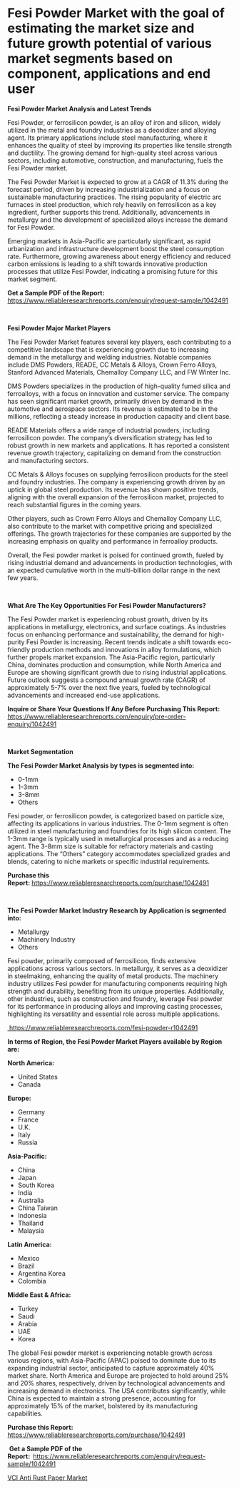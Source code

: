 <p><h1>Fesi Powder Market with the goal of estimating the market size and future growth potential of various market segments based on component, applications and end user</h1></p><p><strong>Fesi Powder Market Analysis and Latest Trends</strong></p>
<p><p>Fesi Powder, or ferrosilicon powder, is an alloy of iron and silicon, widely utilized in the metal and foundry industries as a deoxidizer and alloying agent. Its primary applications include steel manufacturing, where it enhances the quality of steel by improving its properties like tensile strength and ductility. The growing demand for high-quality steel across various sectors, including automotive, construction, and manufacturing, fuels the Fesi Powder market.</p><p>The Fesi Powder Market is expected to grow at a CAGR of 11.3% during the forecast period, driven by increasing industrialization and a focus on sustainable manufacturing practices. The rising popularity of electric arc furnaces in steel production, which rely heavily on ferrosilicon as a key ingredient, further supports this trend. Additionally, advancements in metallurgy and the development of specialized alloys increase the demand for Fesi Powder. </p><p>Emerging markets in Asia-Pacific are particularly significant, as rapid urbanization and infrastructure development boost the steel consumption rate. Furthermore, growing awareness about energy efficiency and reduced carbon emissions is leading to a shift towards innovative production processes that utilize Fesi Powder, indicating a promising future for this market segment.</p></p>
<p><strong>Get a Sample PDF of the Report:&nbsp;</strong> <a href="https://www.reliableresearchreports.com/enquiry/request-sample/1042491?utm_campaign=2652&utm_medium=2&utm_source=Github&utm_content=ia&utm_term=31032025&utm_id=fesi-powder">https://www.reliableresearchreports.com/enquiry/request-sample/1042491</a></p>
<p>&nbsp;</p>
<p><strong>Fesi Powder Major Market Players</strong></p>
<p><p>The Fesi Powder Market features several key players, each contributing to a competitive landscape that is experiencing growth due to increasing demand in the metallurgy and welding industries. Notable companies include DMS Powders, READE, CC Metals & Alloys, Crown Ferro Alloys, Stanford Advanced Materials, Chemalloy Company LLC, and FW Winter Inc.</p><p>DMS Powders specializes in the production of high-quality fumed silica and ferroalloys, with a focus on innovation and customer service. The company has seen significant market growth, primarily driven by demand in the automotive and aerospace sectors. Its revenue is estimated to be in the millions, reflecting a steady increase in production capacity and client base.</p><p>READE Materials offers a wide range of industrial powders, including ferrosilicon powder. The company’s diversification strategy has led to robust growth in new markets and applications. It has reported a consistent revenue growth trajectory, capitalizing on demand from the construction and manufacturing sectors.</p><p>CC Metals & Alloys focuses on supplying ferrosilicon products for the steel and foundry industries. The company is experiencing growth driven by an uptick in global steel production. Its revenue has shown positive trends, aligning with the overall expansion of the ferrosilicon market, projected to reach substantial figures in the coming years.</p><p>Other players, such as Crown Ferro Alloys and Chemalloy Company LLC, also contribute to the market with competitive pricing and specialized offerings. The growth trajectories for these companies are supported by the increasing emphasis on quality and performance in ferroalloy products.</p><p>Overall, the Fesi powder market is poised for continued growth, fueled by rising industrial demand and advancements in production technologies, with an expected cumulative worth in the multi-billion dollar range in the next few years.</p></p>
<p>&nbsp;</p>
<p><strong>What Are The Key Opportunities For Fesi Powder Manufacturers?</strong></p>
<p><p>The Fesi Powder market is experiencing robust growth, driven by its applications in metallurgy, electronics, and surface coatings. As industries focus on enhancing performance and sustainability, the demand for high-purity Fesi Powder is increasing. Recent trends indicate a shift towards eco-friendly production methods and innovations in alloy formulations, which further propels market expansion. The Asia-Pacific region, particularly China, dominates production and consumption, while North America and Europe are showing significant growth due to rising industrial applications. Future outlook suggests a compound annual growth rate (CAGR) of approximately 5-7% over the next five years, fueled by technological advancements and increased end-use applications.</p></p>
<p><strong>Inquire or Share Your Questions If Any Before Purchasing This Report:</strong> <a href="https://www.reliableresearchreports.com/enquiry/pre-order-enquiry/1042491?utm_campaign=2652&utm_medium=2&utm_source=Github&utm_content=ia&utm_term=31032025&utm_id=fesi-powder">https://www.reliableresearchreports.com/enquiry/pre-order-enquiry/1042491</a></p>
<p>&nbsp;</p>
<p><strong>Market Segmentation</strong></p>
<p><strong>The Fesi Powder Market Analysis by types is segmented into:</strong></p>
<p><ul><li>0-1mm</li><li>1-3mm</li><li>3-8mm</li><li>Others</li></ul></p>
<p><p>Fesi powder, or ferrosilicon powder, is categorized based on particle size, affecting its applications in various industries. The 0-1mm segment is often utilized in steel manufacturing and foundries for its high silicon content. The 1-3mm range is typically used in metallurgical processes and as a reducing agent. The 3-8mm size is suitable for refractory materials and casting applications. The “Others” category accommodates specialized grades and blends, catering to niche markets or specific industrial requirements.</p></p>
<p><strong>Purchase this Report:&nbsp;</strong><a href="https://www.reliableresearchreports.com/purchase/1042491?utm_campaign=2652&utm_medium=2&utm_source=Github&utm_content=ia&utm_term=31032025&utm_id=fesi-powder">https://www.reliableresearchreports.com/purchase/1042491</a></p>
<p>&nbsp;</p>
<p><strong>The Fesi Powder Market Industry Research by Application is segmented into:</strong></p>
<p><ul><li>Metallurgy</li><li>Machinery Industry</li><li>Others</li></ul></p>
<p><p>Fesi powder, primarily composed of ferrosilicon, finds extensive applications across various sectors. In metallurgy, it serves as a deoxidizer in steelmaking, enhancing the quality of metal products. The machinery industry utilizes Fesi powder for manufacturing components requiring high strength and durability, benefiting from its unique properties. Additionally, other industries, such as construction and foundry, leverage Fesi powder for its performance in producing alloys and improving casting processes, highlighting its versatility and essential role across multiple applications.</p></p>
<p><a href="https://www.reliableresearchreports.com/fesi-powder-r1042491?utm_campaign=2652&utm_medium=2&utm_source=Github&utm_content=ia&utm_term=31032025&utm_id=fesi-powder">&nbsp;https://www.reliableresearchreports.com/fesi-powder-r1042491</a></p>
<p><strong>In terms of Region, the Fesi Powder Market Players available by Region are:</strong></p>
<p>
    <p> <strong> North America: </strong>
        <ul>
            <li>United States</li>
            <li>Canada</li>
        </ul>
        </p> 
    <p> <strong> Europe: </strong>
        <ul>
            <li>Germany</li>
            <li>France</li>
            <li>U.K.</li>
            <li>Italy</li>
            <li>Russia</li>
        </ul>
        </p> 
    <p> <strong> Asia-Pacific: </strong>
        <ul>
            <li>China</li>
            <li>Japan</li>
            <li>South Korea</li>
            <li>India</li>
            <li>Australia</li>
            <li>China Taiwan</li>
            <li>Indonesia</li>
            <li>Thailand</li>
            <li>Malaysia</li>
        </ul>
        </p> 
    <p> <strong> Latin America: </strong>
        <ul>
            <li>Mexico</li>
            <li>Brazil</li>
            <li>Argentina Korea</li>
            <li>Colombia</li>
        </ul>
        </p> 
    <p> <strong> Middle East & Africa: </strong>
        <ul>
            <li>Turkey</li>
            <li>Saudi</li>
            <li>Arabia</li>
            <li>UAE</li>
            <li>Korea</li>
        </ul>
    </p>
    </p>
<p><p>The global Fesi powder market is experiencing notable growth across various regions, with Asia-Pacific (APAC) poised to dominate due to its expanding industrial sector, anticipated to capture approximately 40% market share. North America and Europe are projected to hold around 25% and 20% shares, respectively, driven by technological advancements and increasing demand in electronics. The USA contributes significantly, while China is expected to maintain a strong presence, accounting for approximately 15% of the market, bolstered by its manufacturing capabilities.</p></p>
<p><strong>Purchase this Report: </strong><a href="https://www.reliableresearchreports.com/purchase/1042491?utm_campaign=2652&utm_medium=2&utm_source=Github&utm_content=ia&utm_term=31032025&utm_id=fesi-powder">https://www.reliableresearchreports.com/purchase/1042491</a></p>
<p>&nbsp;<strong>Get a Sample PDF of the Report:&nbsp;&nbsp;</strong><a href="https://www.reliableresearchreports.com/enquiry/request-sample/1042491?utm_campaign=2652&utm_medium=2&utm_source=Github&utm_content=ia&utm_term=31032025&utm_id=fesi-powder">https://www.reliableresearchreports.com/enquiry/request-sample/1042491</a></p>
<p><strong></strong></p>
<p><p><a href="https://github.com/oliveroste6/Market-Research-Report-List-1/blob/main/vci-anti-rust-paper-market.md?utm_campaign=2652&utm_medium=2&utm_source=Github&utm_content=ia&utm_term=31032025&utm_id=fesi-powder">VCI Anti Rust Paper Market</a></p></p>
